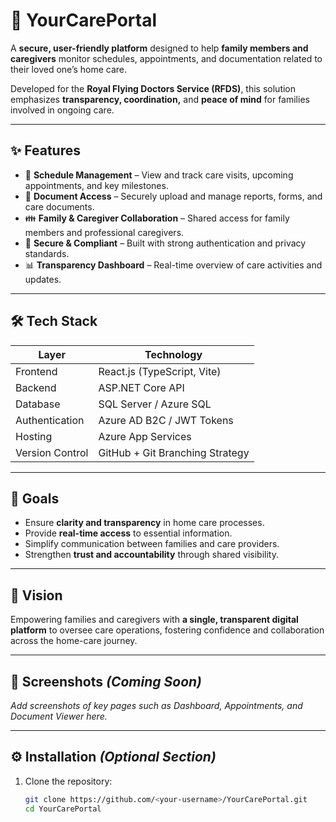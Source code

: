 # 🏥 YourCarePortal

A **secure, user-friendly platform** designed to help **family members and caregivers** monitor schedules, appointments, and documentation related to their loved one’s home care.

Developed for the **Royal Flying Doctors Service (RFDS)**, this solution emphasizes **transparency, coordination,** and **peace of mind** for families involved in ongoing care.

---

## ✨ Features

- 📅 **Schedule Management** – View and track care visits, upcoming appointments, and key milestones.  
- 📂 **Document Access** – Securely upload and manage reports, forms, and care documents.  
- 👪 **Family & Caregiver Collaboration** – Shared access for family members and professional caregivers.  
- 🔐 **Secure & Compliant** – Built with strong authentication and privacy standards.  
- 📊 **Transparency Dashboard** – Real-time overview of care activities and updates.

---

## 🛠️ Tech Stack

| Layer | Technology |
|-------|-------------|
| Frontend | React.js (TypeScript, Vite) |
| Backend | ASP.NET Core API |
| Database | SQL Server / Azure SQL |
| Authentication | Azure AD B2C / JWT Tokens |
| Hosting | Azure App Services |
| Version Control | GitHub + Git Branching Strategy |

---

## 🚀 Goals

- Ensure **clarity and transparency** in home care processes.  
- Provide **real-time access** to essential information.  
- Simplify communication between families and care providers.  
- Strengthen **trust and accountability** through shared visibility.

---

## 🧭 Vision

Empowering families and caregivers with **a single, transparent digital platform** to oversee care operations, fostering confidence and collaboration across the home-care journey.

---

## 📸 Screenshots *(Coming Soon)*

_Add screenshots of key pages such as Dashboard, Appointments, and Document Viewer here._

---

## ⚙️ Installation *(Optional Section)*

1. Clone the repository:
   ```bash
   git clone https://github.com/<your-username>/YourCarePortal.git
   cd YourCarePortal


